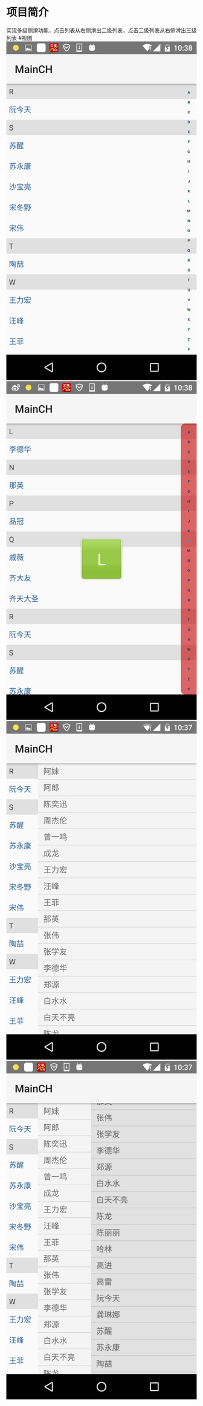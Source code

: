 # 项目简介
实现多级侧滑功能，点击列表从右侧滑出二级列表，点击二级列表从右侧滑出三级列表
#视图
![image](https://github.com/youlong-no1/Sideslip/blob/master/img/shitu1.jpg)
![image](https://github.com/youlong-no1/Sideslip/blob/master/img/shitu2.jpg)
![image](https://github.com/youlong-no1/Sideslip/blob/master/img/shitu3.jpg)
![image](https://github.com/youlong-no1/Sideslip/blob/master/img/shitu4.jpg)

